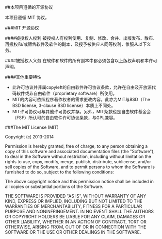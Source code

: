 ##本项目遵循的开源协议

本项目遵循 MIT 协议。

###MIT 开源协议

####被授权人权利
被授权人有权利使用、复制、修改、合并、出版发布、散布、再授权和/或贩售软件及软件的副本，及授予被供应人同等权利，惟服从以下义务。

####被授权人义务
在软件和软件的所有副本中都必须包含以上版权声明和本许可声明。

####其他重要特性
- 此许可协议并非属copyleft的自由软件许可协议条款，允许在自由及开放源代码软件或非自由软件（proprietary software）所使用。
- MIT的内容可依照程序著作权者的需求更改内容。此亦为MIT与BSD（The BSD license, 3-clause BSD license）本质上不同处。
- MIT许可协议可与其他许可协议并存。另外，MIT条款也是自由软件基金会（FSF）所认可的自由软件许可协议条款，与GPL兼容。

###The MIT License (MIT)


<p lang="en">Copyright (c) 2013-2014</p>

<p lang="en">
Permission is hereby granted, free of charge, to any person obtaining a copy of this software and associated documentation files (the "Software"), to deal in the Software without restriction, including without limitation the rights to use, copy, modify, merge, publish, distribute, sublicense, and/or sell copies of the Software, and to permit persons to whom the Software is furnished to do so, subject to the following conditions:
</p>

<p lang="en">
The above copyright notice and this permission notice shall be included in all copies or substantial portions of the Software.
</p>

<p lang="en">
THE SOFTWARE IS PROVIDED "AS IS", WITHOUT WARRANTY OF ANY KIND, EXPRESS OR IMPLIED, INCLUDING BUT NOT LIMITED TO THE WARRANTIES OF MERCHANTABILITY, FITNESS FOR A PARTICULAR PURPOSE AND NONINFRINGEMENT. IN NO EVENT SHALL THE AUTHORS OR COPYRIGHT HOLDERS BE LIABLE FOR ANY CLAIM, DAMAGES OR OTHER LIABILITY, WHETHER IN AN ACTION OF CONTRACT, TORT OR OTHERWISE, ARISING FROM, OUT OF OR IN CONNECTION WITH THE SOFTWARE OR THE USE OR OTHER DEALINGS IN THE SOFTWARE.
</p>